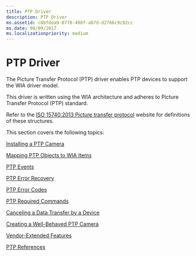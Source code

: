 ```yaml
---
title: PTP Driver
description: PTP Driver
ms.assetid: c8bfdea9-0778-498f-a87d-d2766c9c02cc
ms.date: 08/09/2017
ms.localizationpriority: medium
---
```


# PTP Driver

The Picture Transfer Protocol (PTP) driver enables PTP devices to support the WIA driver model. 

This driver is written using the WIA architecture and adheres to Picture Transfer Protocol (PTP) standard. 

Refer to the [ISO 15740:2013 Picture transfer protocol](https://go.microsoft.com/fwlink/p/?LinkId=517024) website for definitions of these structures.

This section covers the following topics:

[Installing a PTP Camera](installing-a-ptp-camera.md)

[Mapping PTP Objects to WIA Items](mapping-ptp-objects-to-wia-items.md)

[PTP Events](ptp-events.md)

[PTP Error Recovery](ptp-error-recovery.md)

[PTP Error Codes](ptp-error-codes.md)

[PTP Required Commands](ptp-required-commands.md)

[Canceling a Data Transfer by a Device](canceling-a-data-transfer-by-a-device.md)

[Creating a Well-Behaved PTP Camera](creating-a-well-behaved-ptp-camera.md)

[Vendor-Extended Features](vendor-extended-features.md)

[PTP References](ptp-references.md)

 

 


